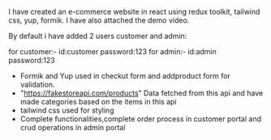 I have created an e-commerce website in react using redux toolkit, tailwind css, yup, formik. I have also attached the demo video.


By default i have added 2 users customer and admin:

for customer:-    id:customer password:123
for admin:-       id:admin password:123

- Formik and Yup used in checkut form and addproduct form for validation.
- "https://fakestoreapi.com/products" Data fetched from this api and have made categories based on the items in this api
- tailwind css used for styling
- Complete functionalities,complete order process in customer portal and crud operations in admin portal